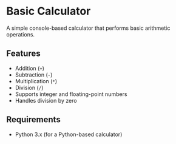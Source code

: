 # Basic Calculator
   
A simple console-based calculator that performs basic arithmetic operations. 

## Features
- Addition (`+`)
- Subtraction (`-`) 
- Multiplication (`*`)
- Division (`/`)
- Supports integer and floating-point numbers
- Handles division by zero

## Requirements
- Python 3.x (for a Python-based calculator)

